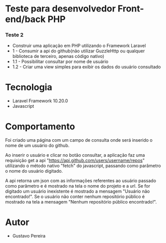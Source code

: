 # Teste para desenvolvedor Front-end/back PHP

### Teste 2
* Construir uma aplicação em PHP utilizando o Framework Laravel
* 1 - Consumir a api do github(não utilizar GuzzleHttp ou qualquer biblioteca de terceiro, apenas 
código nativo)
* 1.1 - Possibilitar consultar por nome de usuário
* 1.2 - Criar uma view simples para exibir os dados do usuário consultado

# Tecnologia 

* Laravel Framework 10.20.0
* Javascript

# Comportamento

Foi criado uma página com um campo de consulta onde será inserido o nome de um usuário do github.

Ao inserir o usuário e clicar no botão consultar, a aplicação faz uma requisição get a api "https://api.github.com/users/username/repos" utilizando o método nativo "fetch" do javascript, passando como parâmetro o nome do usuário digitado.

A api retorna um json com as informações referentes ao usuário passado como parâmetro e é mostrado na tela o nome do projeto e a url. Se for digitado um usuário inexistente é mostrado a mensagem "Usuário não encontrado!". Se o usuário não conter nenhum repositório público é mostrado na tela a mensagem "Nenhum repositório público encontrado!".

# Autor 

* Gustavo Pereira 